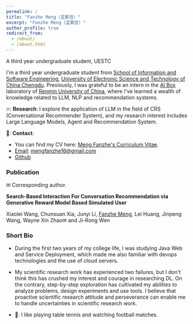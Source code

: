 ```yaml
---
permalink: /
title: "Fanzhe Meng（孟繁哲）"
excerpt: "Fanzhe Meng（孟繁哲）"
author_profile: true
redirect_from: 
  - /about/
  - /about.html
---
```

A third year undergraduate student, UESTC

I'm a third year undergraduate student from [School of Information and Software Engineering](https://sise.uestc.edu.cn/), [University of Electronic Science and Technology of China Chengdu](https://www.uestc.edu.cn/). Previously, I was grateful to be an intern in the [AI Box](http://aibox.ruc.edu.cn/index.htm) laboratory of [Renmin University of China](https://www.ruc.edu.cn/), where I've learned a wealth of knowledge related to LLM, NLP and recommendation systems.

🔥: **Research**: I explore the application of LLM in the field of CRS (Conversational Recommender System), and my research interest includes Large Language Models, Agent and Recommendation System.

📧: **Contact**: 
- You can find my CV here: [Meng Fanzhe's Curriculum Vitae](../assets/Curriculum_vitae.pdf).
- [Email](mailto:mengfanzhe16@gmail.com): <u>mengfanzhe16@gmail.com</u>
- [Github](https://github.com/Mengfanzhe0127)

### Publication
✉ Corresponding author.

**Search-Based Interaction For Conversation Recommendation via Generative Reward Model Based Simulated User**

Xiaolei Wang, Chunxuan Xia, Junyi Li, <u>Fanzhe Meng</u>, Lei Huang, Jinpeng Wang, Wayne Xin Zhao✉ and Ji-Rong Wen

### Short Bio
- During the first two years of my college life, I was studying Java Web and Service Deployment, which made me also familiar with devops technologies and the use of cloud servers.

- My scientific research work has experienced two failures, but I don't think this has crushed my interest and courage in researching DL. On the contrary, step-by-step exploration has cultivated my abilities to analyze problems, design experiments and use tools. I believe that proactive scientific research attitude and perseverance can enable me to handle uncertainties in scientific research work.
  
- 🏓: I like playing table tennis and watching football matches.
